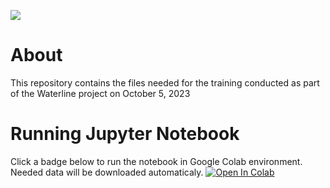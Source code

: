 [![](http://waterlineproject.eu/images/logo.png)](http://waterlineproject.eu/)
# About
This repository contains the files needed for the training conducted as part of the Waterline project on October 5, 2023

# Running Jupyter Notebook
Click a badge below to run the notebook in Google Colab environment. Needed data will be downloaded automaticaly. 
<a target="_blank" href="https://colab.research.google.com/github/radekszostak/waterline-time-series-forecasting/blob/main/forecasting.ipynb">
  <img src="https://colab.research.google.com/assets/colab-badge.svg" alt="Open In Colab"/>
</a>
